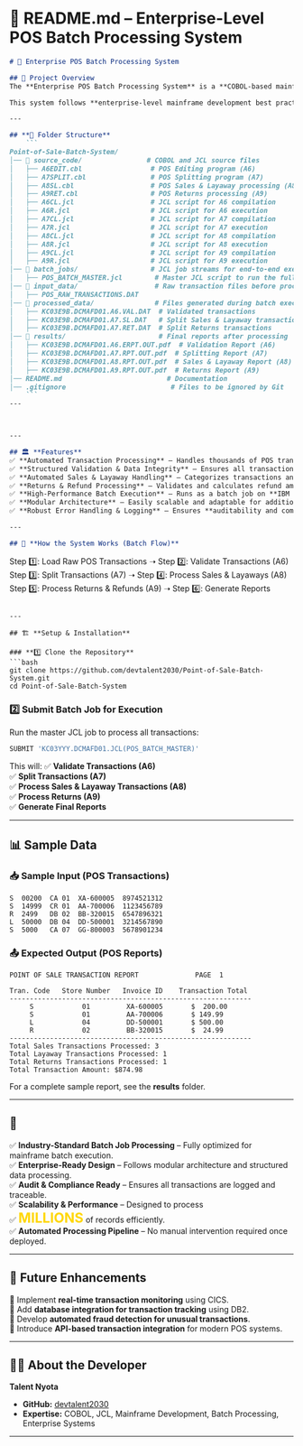 # 📜 **README.md – Enterprise-Level POS Batch Processing System**
```markdown
# 🏢 Enterprise POS Batch Processing System

## 📌 Project Overview
The **Enterprise POS Batch Processing System** is a **COBOL-based mainframe solution** designed to handle **high-volume retail transactions** for a **Point of Sale (POS) system**. It is optimized for **batch processing**, ensuring accurate transaction validation, structured transaction splitting, financial tracking, and reporting.

This system follows **enterprise-level mainframe development best practices**, leveraging **COBOL, JCL, and batch job execution** to deliver a high-performance, scalable solution.

---

## **📂 Folder Structure**
    ```
Point-of-Sale-Batch-System/
│── 📂 source_code/                # COBOL and JCL source files
│   ├── A6EDIT.cbl                 # POS Editing program (A6)
│   ├── A7SPLIT.cbl                # POS Splitting program (A7)
│   ├── A8SL.cbl                   # POS Sales & Layaway processing (A8)
│   ├── A9RET.cbl                  # POS Returns processing (A9)
│   ├── A6CL.jcl                   # JCL script for A6 compilation
│   ├── A6R.jcl                    # JCL script for A6 execution
│   ├── A7CL.jcl                   # JCL script for A7 compilation
│   ├── A7R.jcl                    # JCL script for A7 execution
│   ├── A8CL.jcl                   # JCL script for A8 compilation
│   ├── A8R.jcl                    # JCL script for A8 execution
│   ├── A9CL.jcl                   # JCL script for A9 compilation
│   ├── A9R.jcl                    # JCL script for A9 execution
│── 📂 batch_jobs/                  # JCL job streams for end-to-end execution
│   ├── POS_BATCH_MASTER.jcl        # Master JCL script to run the full batch
│── 📂 input_data/                   # Raw transaction files before processing
│   ├── POS_RAW_TRANSACTIONS.DAT
│── 📂 processed_data/               # Files generated during batch execution
│   ├── KC03E9B.DCMAFD01.A6.VAL.DAT  # Validated transactions
│   ├── KC03E9B.DCMAFD01.A7.SL.DAT   # Split Sales & Layaway transactions
│   ├── KC03E9B.DCMAFD01.A7.RET.DAT  # Split Returns transactions
│── 📂 results/                       # Final reports after processing
│   ├── KC03E9B.DCMAFD01.A6.ERPT.OUT.pdf  # Validation Report (A6)
│   ├── KC03E9B.DCMAFD01.A7.RPT.OUT.pdf  # Splitting Report (A7)
│   ├── KC03E9B.DCMAFD01.A8.RPT.OUT.pdf  # Sales & Layaway Report (A8)
│   ├── KC03E9B.DCMAFD01.A9.RPT.OUT.pdf  # Returns Report (A9)
│── README.md                          # Documentation
│── .gitignore                          # Files to be ignored by Git
    ```
---



---

## 🏛️ **Features**
✅ **Automated Transaction Processing** – Handles thousands of POS transactions efficiently.  
✅ **Structured Validation & Data Integrity** – Ensures all transactions meet business rules.  
✅ **Automated Sales & Layaway Handling** – Categorizes transactions and prepares sales reports.  
✅ **Returns & Refund Processing** – Validates and calculates refund amounts.  
✅ **High-Performance Batch Execution** – Runs as a batch job on **IBM z/OS mainframes**.  
✅ **Modular Architecture** – Easily scalable and adaptable for additional features.  
✅ **Robust Error Handling & Logging** – Ensures **auditability and compliance**.  

---

## 🔁 **How the System Works (Batch Flow)**
```
Step 1️⃣: Load Raw POS Transactions  ➝  Step 2️⃣: Validate Transactions (A6)  
Step 3️⃣: Split Transactions (A7)  ➝  Step 4️⃣: Process Sales & Layaways (A8)  
Step 5️⃣: Process Returns & Refunds (A9)  ➝  Step 6️⃣: Generate Reports
```

---

## 🏗️ **Setup & Installation**

### **1️⃣ Clone the Repository**
```bash
git clone https://github.com/devtalent2030/Point-of-Sale-Batch-System.git
cd Point-of-Sale-Batch-System
```
### **2️⃣ Submit Batch Job for Execution**
Run the master JCL job to process all transactions:
```bash
SUBMIT 'KC03YYY.DCMAFD01.JCL(POS_BATCH_MASTER)'
```
This will:
✅ **Validate Transactions (A6)**  
✅ **Split Transactions (A7)**  
✅ **Process Sales & Layaway Transactions (A8)**  
✅ **Process Returns (A9)**  
✅ **Generate Final Reports**  

---

## 📊 **Sample Data**
### **📥 Sample Input (POS Transactions)**
```
S  00200  CA 01  XA-600005  8974521312
S  14999  CR 01  AA-700006  1123456789
R  2499   DB 02  BB-320015  6547896321
L  50000  DB 04  DD-500001  3214567890
S  5000   CA 07  GG-800003  5678901234
```

### **📤 Expected Output (POS Reports)**
```
POINT OF SALE TRANSACTION REPORT              PAGE  1

Tran. Code   Store Number   Invoice ID    Transaction Total
------------------------------------------------------------
     S            01         XA-600005       $  200.00
     S            01         AA-700006       $ 149.99
     L            04         DD-500001       $ 500.00
     R            02         BB-320015       $  24.99
------------------------------------------------------------
Total Sales Transactions Processed: 3
Total Layaway Transactions Processed: 1
Total Returns Transactions Processed: 1
Total Transaction Amount: $874.98
```

For a complete sample report, see the **results** folder.

---

## 🎯  
✅ **Industry-Standard Batch Job Processing** – Fully optimized for mainframe batch execution.  
✅ **Enterprise-Ready Design** – Follows modular architecture and structured data processing.  
✅ **Audit & Compliance Ready** – Ensures all transactions are logged and traceable.  
✅ **Scalability & Performance** – Designed to process  
✅ <span style="font-size: 24px; font-weight: bold; color: gold;">MILLIONS</span> of records efficiently.  
✅ **Automated Processing Pipeline** – No manual intervention required once deployed.
  
---

## 🚀 **Future Enhancements**
🔹 Implement **real-time transaction monitoring** using CICS.  
🔹 Add **database integration for transaction tracking** using DB2.  
🔹 Develop **automated fraud detection for unusual transactions**.  
🔹 Introduce **API-based transaction integration** for modern POS systems.  

---

## 👨‍💻 **About the Developer**
**Talent Nyota**  
- **GitHub:** [devtalent2030](https://github.com/devtalent2030)  
- **Expertise:** COBOL, JCL, Mainframe Development, Batch Processing, Enterprise Systems  

---

```
